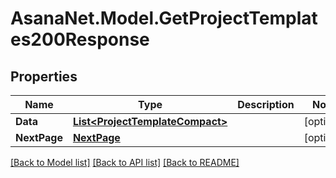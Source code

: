 # AsanaNet.Model.GetProjectTemplates200Response

## Properties

Name | Type | Description | Notes
------------ | ------------- | ------------- | -------------
**Data** | [**List&lt;ProjectTemplateCompact&gt;**](ProjectTemplateCompact.md) |  | [optional] 
**NextPage** | [**NextPage**](NextPage.md) |  | [optional] 

[[Back to Model list]](../README.md#documentation-for-models) [[Back to API list]](../README.md#documentation-for-api-endpoints) [[Back to README]](../README.md)

